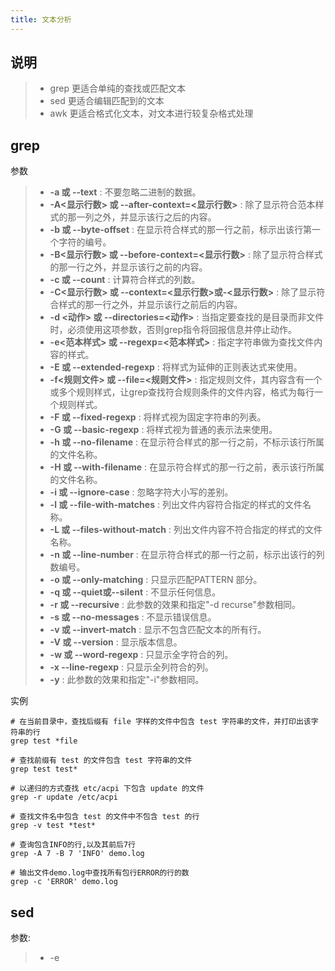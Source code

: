 ```yaml
---
title: 文本分析
---
```


## 说明

> -  grep 更适合单纯的查找或匹配文本
> -  sed 更适合编辑匹配到的文本
> -  awk 更适合格式化文本，对文本进行较复杂格式处理

## grep

参数

> - **-a 或 --text** : 不要忽略二进制的数据。
> - **-A<显示行数> 或 --after-context=<显示行数>** : 除了显示符合范本样式的那一列之外，并显示该行之后的内容。
> - **-b 或 --byte-offset** : 在显示符合样式的那一行之前，标示出该行第一个字符的编号。
> - **-B<显示行数> 或 --before-context=<显示行数>** : 除了显示符合样式的那一行之外，并显示该行之前的内容。
> - **-c 或 --count** : 计算符合样式的列数。
> - **-C<显示行数> 或 --context=<显示行数>或-<显示行数>** : 除了显示符合样式的那一行之外，并显示该行之前后的内容。
> - **-d <动作> 或 --directories=<动作>** : 当指定要查找的是目录而非文件时，必须使用这项参数，否则grep指令将回报信息并停止动作。
> - **-e<范本样式> 或 --regexp=<范本样式>** : 指定字符串做为查找文件内容的样式。
> - **-E 或 --extended-regexp** : 将样式为延伸的正则表达式来使用。
> - **-f<规则文件> 或 --file=<规则文件>** : 指定规则文件，其内容含有一个或多个规则样式，让grep查找符合规则条件的文件内容，格式为每行一个规则样式。
> - **-F 或 --fixed-regexp** : 将样式视为固定字符串的列表。
> - **-G 或 --basic-regexp** : 将样式视为普通的表示法来使用。
> - **-h 或 --no-filename** : 在显示符合样式的那一行之前，不标示该行所属的文件名称。
> - **-H 或 --with-filename** : 在显示符合样式的那一行之前，表示该行所属的文件名称。
> - **-i 或 --ignore-case** : 忽略字符大小写的差别。
> - **-l 或 --file-with-matches** : 列出文件内容符合指定的样式的文件名称。
> - **-L 或 --files-without-match** : 列出文件内容不符合指定的样式的文件名称。
> - **-n 或 --line-number** : 在显示符合样式的那一行之前，标示出该行的列数编号。
> - **-o 或 --only-matching** : 只显示匹配PATTERN 部分。
> - **-q 或 --quiet或--silent** : 不显示任何信息。
> - **-r 或 --recursive** : 此参数的效果和指定"-d recurse"参数相同。
> - **-s 或 --no-messages** : 不显示错误信息。
> - **-v 或 --invert-match** : 显示不包含匹配文本的所有行。
> - **-V 或 --version** : 显示版本信息。
> - **-w 或 --word-regexp** : 只显示全字符合的列。
> - **-x --line-regexp** : 只显示全列符合的列。
> - **-y** : 此参数的效果和指定"-i"参数相同。

实例

```
# 在当前目录中，查找后缀有 file 字样的文件中包含 test 字符串的文件，并打印出该字符串的行
grep test *file 

# 查找前缀有 test 的文件包含 test 字符串的文件  
grep test test*

# 以递归的方式查找 etc/acpi 下包含 update 的文件  
grep -r update /etc/acpi 

# 查找文件名中包含 test 的文件中不包含 test 的行
grep -v test *test*

# 查询包含INFO的行,以及其前后7行
grep -A 7 -B 7 'INFO' demo.log

# 输出文件demo.log中查找所有包行ERROR的行的数
grep -c 'ERROR' demo.log
```

## sed

参数:

> - -e<script>或--expression=<script> 以选项中指定的script来处理输入的文本文件。
> - -f<script文件>或--file=<script文件> 以选项中指定的script文件来处理输入的文本文件。
> - -h或--help 显示帮助。
> - -n或--quiet或--silent 仅显示script处理后的结果。
> - -V或--version 显示版本信息。
> - -i 直接修改源文件

动作说明

> - a ：新增， a 的后面可以接字串，而这些字串会在新的一行出现(目前的下一行)～
> - c ：取代， c 的后面可以接字串，这些字串可以取代 n1,n2 之间的行！
> - d ：删除，因为是删除啊，所以 d 后面通常不接任何咚咚；
> - i ：插入， i 的后面可以接字串，而这些字串会在新的一行出现(目前的上一行)；
> - p ：打印，亦即将某个选择的数据印出。通常 p 会与参数 sed -n 一起运行～
> - s ：取代，可以直接进行取代的工作哩！通常这个 s 的动作可以搭配正规表示法！



实例

```
# 替换 test.txt 中所有的 abc 为 def
sed -i 's/abc/def/g' test.txt

# 替换 test.txt 中第二个 abc 为 def
sed -i 's/abc/def/2' test.txt

# w 标记会将匹配后的结果保存到 test1.txt
sed 's/test/trial/w test1.txt' test.txt

# 删除所有行
sed 'd' test.txt

# 删除第 3 行
sed '2d' test.txt

# 删除第 1,3 行
sed '1,3d' test.txt

# 删除 1 到 3 行
sed '/1/,/3/d' test.txt

# 删除 test.txt 文件内容中第 3 行开始的所有的内容
sed '3,$d' test.txt

# 插入到第 3 行,原来的第 3 行会变成第 4 行
sed '3i This is an inserted line.' test.txt

# 插入到第 3 行后面,原来的第 4 行会变成第 5 行
sed '3a This is an inserted line.' test.txt

# 替换第三行
sed '3c This is an inserted line.' test.txt

# 转换所有匹配的字符, 1->7 , 2->8 , 3->9
sed 'y/123/789/' test.txt

# 把 test1.txt 文本的数据插入到 test.txt 第三行后面
sed '3r test1.txt' test.txt

# 把test1.txt 文本的数据插入到 test.txt 末尾
sed '$r test1.txt' test.txt
```

## awk

常用参数

> - -F fs or --field-separator fs
>   指定输入文件折分隔符，fs是一个字符串或者是一个正则表达式，如-F:。
> - -v var=value or --asign var=value
>   赋值一个用户定义变量。
> - -f scripfile or --file scriptfile
>   从脚本文件中读取awk命令。
> - -W version or --version
>   打印bug报告信息的版本。
>
> ------

实例

```
# 行匹配语句 awk '' 只能用单引号
awk '{[pattern] action}' {filenames}

# 每行按空格或 TAB 分割，输出文本中的 1、4 项
awk '{print $1,$4}' log.txt

# 使用","分割 输出文本中的 1、2 项
awk -F, '{print $1,$2}'   log.txt

# 使用多个分隔符.先使用空格分割，然后对分割结果再使用","分割
awk -F '[ ,]'  '{print $1,$2,$5}'   log.txt

# 设置变量,输出第 1 2 项
awk -va=1 '{print $1,$1+a}' log.txt

# 使用脚本
awk -f {awk脚本} {文件名}

# 过滤第一列大于 2 的行
awk '$1>2' log.txt

# 过滤第一列等于 2 的行
awk '$1==2 {print $1,$3}' log.txt

# 过滤第一列大于 2 并且第二列等于 Are 的行
awk '$1>2 && $2=="Are" {print $1,$2,$3}' log.txt

# 指定输出分割符
awk '{print $1,$2,$5}' OFS=" $ "  log.txt

# 输出第二列包含 "th"，并打印第二列与第四列
awk '$2 ~ /th/ {print $2,$4}' log.txt

# 输出包含 "re" 的行,跟 grep 效果一样
awk '/re/ ' log.txt

# 忽略大小写
awk 'BEGIN{IGNORECASE=1} /this/' log.txt

# 第二项不包含 th 的行
awk '$2 !~ /th/ {print $2,$4}' log.txt
```

